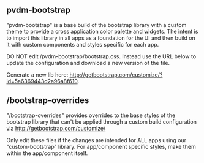 pvdm-bootstrap
--------------

"pvdm-bootstrap" is a base build of the bootstrap library with a custom theme 
to provide a cross application color palette and widgets. The intent is to import
this library in all apps as a foundation for the UI and then build on it with 
custom components and styles specific for each app.

DO NOT edit /pvdm-bootstrap/bootstrap.css. Instead use the URL below to update
the configuration and download a new version of the file.

Generate a new lib here:
http://getbootstrap.com/customize/?id=5a6369443d2a96a8f610. 

/bootstrap-overrides
-------------------

"/bootstrap-overrides" provides overrides to the base styles of the bootstrap
library that can't be applied through a custom build configuration via
http://getbootstrap.com/customize/

Only edit these files if the changes are intended for ALL apps using our
"custom-bootstrap" library. For app/component specific styles, make them within
the app/component itself.